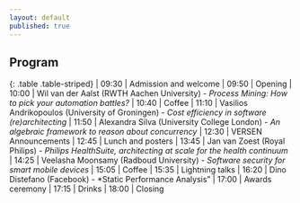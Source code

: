 ```yaml
---
layout: default
published: true
---
```


## Program

{: .table .table-striped}
|  09:30 | Admission and welcome
|  09:50 | Opening
|  10:00 | Wil van der Aalst (RWTH Aachen University) - *Process Mining: How to pick your automation battles?*
|  10:40 | Coffee
|  11:10 | Vasilios Andrikopoulos (University of Groningen) - *Cost efficiency in software (re)architecting* 
|  11:50 | Alexandra Silva (University College London) - *An algebraic framework to reason about concurrency*
|  12:30 | VERSEN Announcements
|  12:45 | Lunch and posters
|  13:45 | Jan van Zoest (Royal Philips) - *Philips HealthSuite, architecting at scale for the health continuum* 
|  14:25 | Veelasha Moonsamy (Radboud University) - *Software security for smart mobile devices*
|  15:05 | Coffee
|  15:35 | Lightning talks
|  16:20 | Dino Distefano (Facebook) - *Static Performance Analysis”
|  17:00 | Awards ceremony
|  17:15 | Drinks
|  18:00 | Closing

